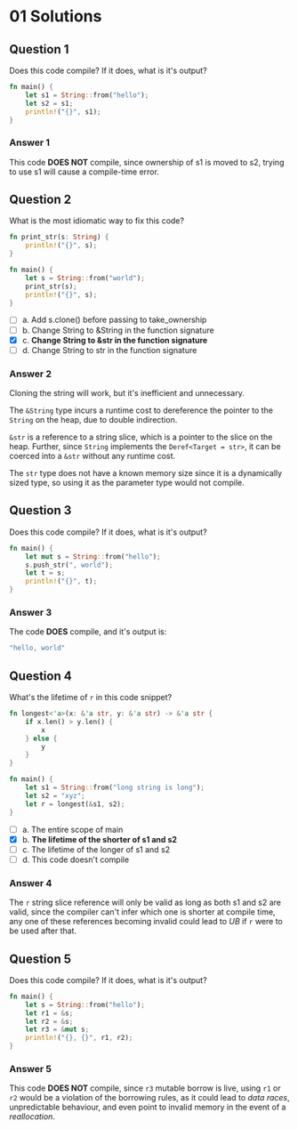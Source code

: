 # 01 Solutions

## Question 1

Does this code compile? If it does, what is it's output?

```rust
fn main() {
    let s1 = String::from("hello");
    let s2 = s1;
    println!("{}", s1);
}
```

### Answer 1

This code **DOES NOT** compile, since ownership of s1 is moved to s2, trying to use s1 will cause a compile-time error.

## Question 2

What is the most idiomatic way to fix this code?

```rust
fn print_str(s: String) {
    println!("{}", s);
}

fn main() {
    let s = String::from("world");
    print_str(s);
    println!("{}", s);
}
```

- [ ] a. Add s.clone() before passing to take_ownership
- [ ] b. Change String to &String in the function signature
- [x] c. **Change String to &str in the function signature**
- [ ] d. Change String to str in the function signature

### Answer 2

Cloning the string will work, but it's inefficient and unnecessary.

The `&String` type incurs a runtime cost to dereference the pointer to the `String` on the heap, due to double indirection.

`&str` is a reference to a string slice, which is a pointer to the slice on the heap. Further, since `String` implements the `Deref<Target = str>`, it can be coerced into a `&str` without any runtime cost.

The `str` type does not have a known memory size since it is a dynamically sized type, so using it as the parameter type would not compile.

## Question 3

Does this code compile? If it does, what is it's output?

```rust
fn main() {
    let mut s = String::from("hello");
    s.push_str(", world");
    let t = s;
    println!("{}", t);
}
```

### Answer 3

The code **DOES** compile, and it's output is:

```rust
"hello, world"
```

## Question 4

What's the lifetime of `r` in this code snippet?

```rust
fn longest<'a>(x: &'a str, y: &'a str) -> &'a str {
    if x.len() > y.len() {
        x
    } else {
        y
    }
}

fn main() {
    let s1 = String::from("long string is long");
    let s2 = "xyz";
    let r = longest(&s1, s2);
}
```

- [ ] a. The entire scope of main
- [x] b. **The lifetime of the shorter of s1 and s2**
- [ ] c. The lifetime of the longer of s1 and s2
- [ ] d. This code doesn't compile

### Answer 4

The `r` string slice reference will only be valid as long as both s1 and s2 are valid, since the compiler can't infer which one is shorter at compile time, any one of these references becoming invalid could lead to _UB_ if `r` were to be used after that.

## Question 5

Does this code compile? If it does, what is it's output?

```rust
fn main() {
    let s = String::from("hello");
    let r1 = &s;
    let r2 = &s;
    let r3 = &mut s;
    println!("{}, {}", r1, r2);
}
```

### Answer 5

This code **DOES NOT** compile, since `r3` mutable borrow is live, using `r1` or `r2` would be a violation of the borrowing rules, as it could lead to _data races_, unpredictable behaviour, and even point to invalid memory in the event of a _reallocation_.
